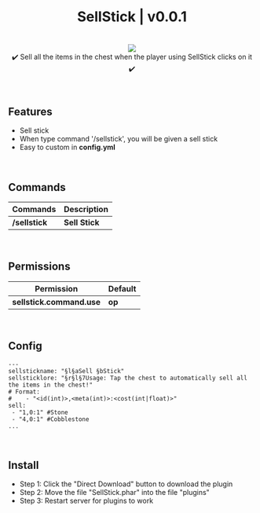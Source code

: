 <div align="center">
<h1>SellStick | v0.0.1<h1>
</div>
<p align="center">
<a href="https://poggit.pmmp.io/p/SellStick"><img src="https://poggit.pmmp.io/shield.state/SellStick">
</a>
<br>
✔️ Sell all the items in the chest when the player using SellStick clicks on it ✔️
</p>

<br>

## Features
- Sell stick
- When type command '/sellstick', you will be given a sell stick
- Easy to custom in **config.yml**

<br>

## Commands
| **Commands** | **Description** |
| --- | --- |
| **/sellstick** | **Sell Stick** |

<br>

## Permissions
| **Permission** | **Default** |
| --- | --- |
| **sellstick.command.use** | **op** |
	
<br>

## Config
```
---
sellstickname: "§l§aSell §bStick"
sellsticklore: "§r§l§7Usage: Tap the chest to automatically sell all the items in the chest!"
# Format:
#    - "<id(int)>,<meta(int)>:<cost(int|float)>"
sell:
 - "1,0:1" #Stone
 - "4,0:1" #Cobblestone
...
```

<br>

## Install
- Step 1: Click the "Direct Download" button to download the plugin
- Step 2: Move the file "SellStick.phar" into the file "plugins"
- Step 3: Restart server for plugins to work

